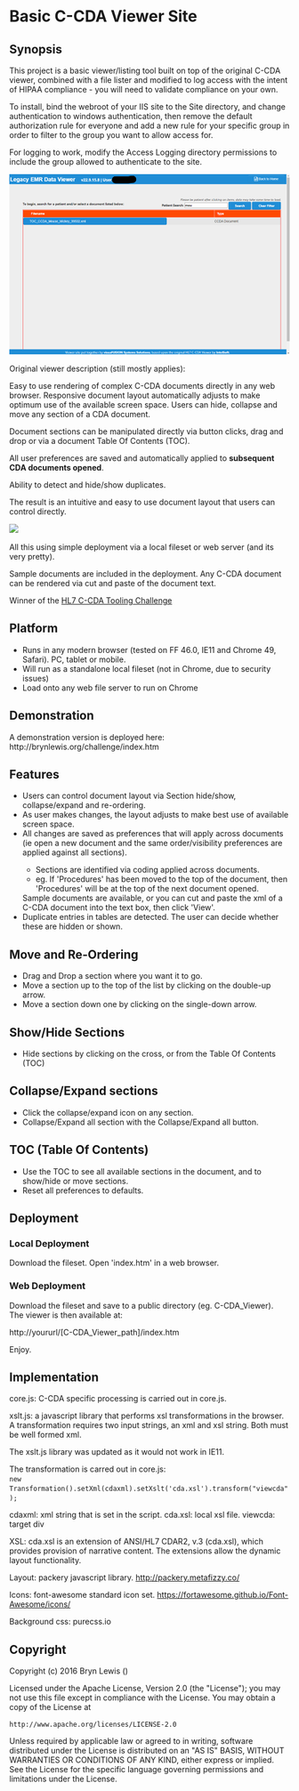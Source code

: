 <h1>Basic C-CDA Viewer Site </h1>

<h2>Synopsis</h2>
<p>This project is a basic viewer/listing tool built on top of the original C-CDA viewer, combined with a file lister and modified to log access with the intent of HIPAA compliance - you will need to validate compliance on your own.</p>
<p>To install, bind the webroot of your IIS site to the Site directory, and change authentication to windows authentication, then remove the default authorization rule for everyone and add a new rule for your specific group in order to filter to the group you want to allow access for.</p>
<p>For logging to work, modify the Access Logging directory permissions to include the group allowed to authenticate to the site.</p>

<img src="https://github.com/bahusafoo/C-CDA_Viewer/blob/master/C-CDA_ViewerSite.png?raw=true" />

<p>Original viewer description (still mostly applies):</p>
Easy to use rendering of complex C-CDA documents directly in any web browser.
Responsive document layout automatically adjusts to make optimum use of the available screen space.
Users can hide, collapse and move any section of a CDA document.
<p>Document sections can be manipulated directly via button clicks, drag and drop or via a document Table Of Contents (TOC).</p>
<p>All user preferences are saved and automatically applied to <b>subsequent CDA documents opened</b>.</p>
<p>Ability to detect and hide/show duplicates.</p>
<p>The result is an intuitive and easy to use document layout that users can control directly.</p>
<img src="https://cloud.githubusercontent.com/assets/17036351/15345667/5f24a74a-1cf4-11e6-8739-374faa221a35.gif" />

<p>All this using simple deployment via a local fileset or web server (and its very pretty).</p>
<p>Sample documents are included in the deployment. Any C-CDA document can be rendered via cut and paste of the document text.</p>
<p>Winner of the <a href="http://blog.hl7.org/hl7ccdachallenge" target="_blank">HL7 C-CDA Tooling Challenge</a></p>

<h2>Platform</h2>
<ul>
<li>Runs in any modern browser (tested on FF 46.0, IE11 and Chrome 49, Safari). PC, tablet or mobile. </li>
<li>Will run as a standalone local fileset (not in Chrome, due to security issues)</li>
<li>Load onto any web file server to run on Chrome</li>
</ul>

<h2>Demonstration</h2>
A demonstration version is deployed here:
http://brynlewis.org/challenge/index.htm

<h2>Features</h2>
<ul>
<li>Users can control document layout via Section hide/show, collapse/expand and re-ordering. </li>
<li>As user makes changes, the layout adjusts to make best use of available screen space.</li>
<li>All changes are saved as preferences that will apply across documents (ie open a new document and the same order/visibility preferences are applied against all sections).</li>
<ul>
	<li>Sections are identified via coding applied across documents.</li>
	<li>eg. If 'Procedures' has been moved to the top of the document, then 'Procedures' will be at the top of the next document opened.</li>
</ul>
Sample documents are available, or you can cut and paste the xml of a C-CDA document into the text box, then click 'View'.
<li>Duplicate entries in tables are detected. The user can decide whether these are hidden or shown.</li>
</ul>

<h2>Move and Re-Ordering</h2>
<ul>
<li>Drag and Drop a section where you want it to go.</li>
<li>Move a section up to the top of the list by clicking on the double-up arrow.</li>
<li>Move a section down one by clicking on the single-down arrow.</li>
</ul>

<h2>Show/Hide Sections</h2>
<ul>
<li>Hide sections by clicking on the cross, or from the Table Of Contents (TOC)</li>
</ul>

<h2>Collapse/Expand sections</h2>
<ul>
<li>Click the collapse/expand icon on any section.</li>
<li>Collapse/Expand all section with the Collapse/Expand all button.</li>
</ul>

<h2>TOC (Table Of Contents)</h2>
<ul>
<li>Use the TOC to see all available sections in the document, and to show/hide or move sections.</li>
<li>Reset all preferences to defaults.</li>
</ul>

<h2>Deployment</h2>
<h3>Local Deployment</h3>
Download the fileset. 
Open 'index.htm' in a web browser.
<h3>Web Deployment</h3>
Download the fileset and save to a public directory (eg. C-CDA_Viewer). The viewer is then available at:
<p>http://yoururl/[C-CDA_Viewer_path]/index.htm</p>

Enjoy.


<h2>Implementation</h2>
core.js: C-CDA specific processing is carried out in core.js.

xslt.js: a javascript library that performs xsl transformations in the browser. A transformation requires two input strings, an xml and xsl string. Both must be well formed xml.
<p>The xslt.js library was updated as it would not work in IE11.</p>
The transformation is carred out in core.js:

<code>
new Transformation().setXml(cdaxml).setXslt('cda.xsl').transform("viewcda");
</code>

cdaxml: xml string that is set in the script.
cda.xsl: local xsl file.
viewcda: target div

XSL: cda.xsl is an extension of ANSI/HL7 CDAR2, v.3 (cda.xsl), which provides provision of narrative content. The extensions allow the dynamic layout functionality.

Layout: packery javascript library. http://packery.metafizzy.co/

Icons: font-awesome standard icon set. https://fortawesome.github.io/Font-Awesome/icons/

Background css: purecss.io

<h2>Copyright</h2>
 Copyright (c) 2016 Bryn Lewis (<mailto:brynlewis@brynlewis.org>)
<http://brynlewis.org>
 
Licensed under the Apache License, Version 2.0 (the "License");
you may not use this file except in compliance with the License.
You may obtain a copy of the License at

    http://www.apache.org/licenses/LICENSE-2.0

Unless required by applicable law or agreed to in writing, software
distributed under the License is distributed on an "AS IS" BASIS,
WITHOUT WARRANTIES OR CONDITIONS OF ANY KIND, either express or implied.
See the License for the specific language governing permissions and
limitations under the License.
